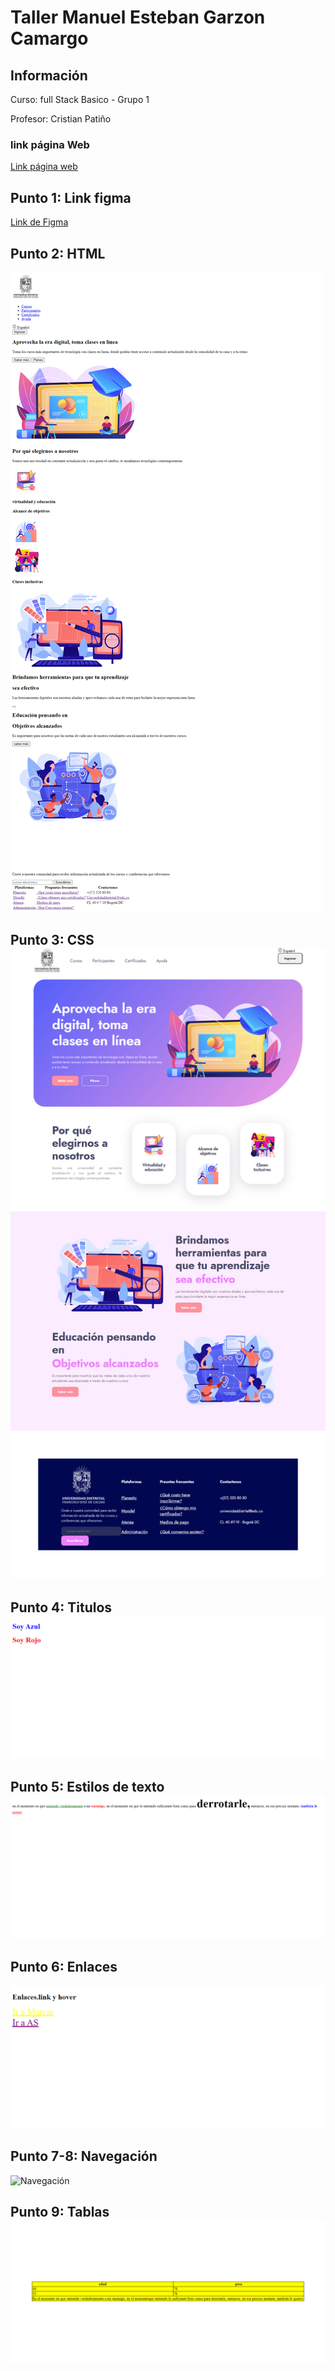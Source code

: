 <h1>Taller Manuel Esteban Garzon Camargo</h1>

<h2> Información</h2>

<p>Curso: full Stack Basico - Grupo 1</p>
<p>Profesor: Cristian Patiño</p>

<h3>link página Web</h3>
<a href="https://mangarca.github.io/Taller-9-full-stack/" target="_blank">Link página web</a>

<h2> Punto 1: Link figma</h2>

<a href="https://www.figma.com/file/i8EsmGQiSEXKgyJVPS4je7/Manuel-Esteban-Garz%C3%B3n-Camargo?type=design&node-id=18%3A681&mode=design&t=kxIsViUpJM0xnttX-1" target="_blank">Link de Figma</a>

<h2> Punto 2: HTML</h2> 
<img src="./public/images/html.png" alt="html">
<h2> Punto 3: CSS</2>
<img src="./public/images/CSS.png" alt="css">
<h2>Punto 4: Titulos</2>
<img src="./public/images/Titulos.png" alt="Titulos">
<h2>Punto 5: Estilos de texto</2>
<img src="./public/images/Estilos de texto.png" alt="Estilos de texto">
<h2>Punto 6: Enlaces</h2>
<img src="./public/images/Enlaces.png" alt="Enlaces">
<h2>Punto 7-8: Navegación</h2>
<img src="./public/images/Navegación.png" alt="Navegación">
<h2>Punto 9: Tablas</2>
<img src="./public/images/Tablas.png" alt="Tablas">
